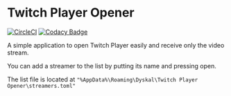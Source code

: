 # Twitch Player Opener
[![CircleCI](https://circleci.com/gh/Dyskal/TwitchPlayerOpener.svg?style=shield)](https://circleci.com/gh/Dyskal/TwitchPlayerOpener)
[![Codacy Badge](https://app.codacy.com/project/badge/Grade/774d670f509d421082f2344ef3c61a8d)](https://www.codacy.com/manual/Dyskal/TwitchPlayerOpener?utm_source=github.com&amp;utm_medium=referral&amp;utm_content=Dyskal/TwitchPlayerOpener&amp;utm_campaign=Badge_Grade)

A simple application to open Twitch Player easily and receive only the video stream.

You can add a streamer to the list by putting its name and pressing open.

The list file is located at ```"%AppData%\Roaming\Dyskal\Twitch Player Opener\streamers.toml"```
